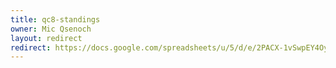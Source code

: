 ```yaml
---
title: qc8-standings
owner: Mic Qsenoch
layout: redirect
redirect: https://docs.google.com/spreadsheets/u/5/d/e/2PACX-1vSwpEY4OyDQi-_wLmogM5ERqMXuxjSLKWE-9iqrrW02NyfJB3M88mnpCU46VIduZ4YMAgKNs3lw1j8y/pubhtml
---
```

